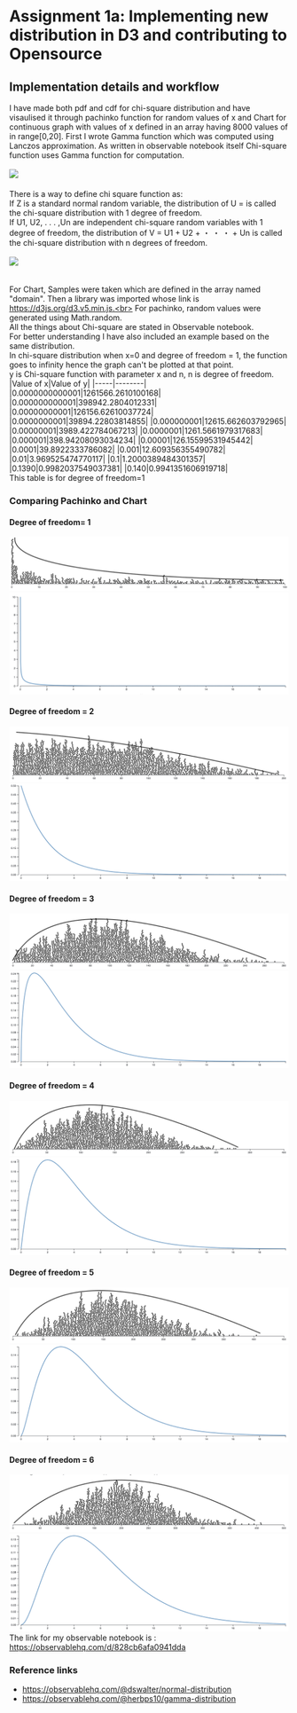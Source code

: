 # Assignment 1a: Implementing new distribution in D3 and contributing to Opensource
## Implementation details and workflow
I have made both pdf and cdf for chi-square distribution and have visaulised it through pachinko function for random values of x and Chart for continuous graph with values of x defined in an array having 8000 values of in range[0,20]. 
First I wrote Gamma function which was computed using Lanczos approximation. As written in observable notebook itself Chi-square function uses Gamma function for computation.<br><br>
![](https://math.info/image/32/chi-sqaure_pdf.gif)<br><br>
There is a way to define chi square function as:<br>
If Z is a standard normal random variable, the distribution of U =  is called the chi-square distribution with 1 degree of freedom.<br>
If U1, U2, . . . ,Un are independent chi-square random variables with 1 degree of freedom, the distribution of V = U1 + U2 + ・ ・ ・ + Un is called the chi-square distribution with n degrees of freedom. <br><br>
![](https://encrypted-tbn0.gstatic.com/images?q=tbn:ANd9GcQCYWMp3ikBKN8juzmVF3vrBmviSdABYgsSgw&usqp=CAU)<br><br>
                                                                                                                
For Chart, Samples were taken which are defined in the array named "domain". Then a library was imported whose link is https://d3js.org/d3.v5.min.js.<br>
For pachinko, random values were generated using Math.random.<br>
All the things about Chi-square are stated in Observable notebook.<br>
For better understanding I have also included an example based on the same distribution.<br>
In chi-square distribution when x=0 and degree of freedom = 1, the function goes to infinity hence the graph can't be plotted at that point.<br>
y is Chi-square function with parameter x and n, n is degree of freedom. <br>
|Value of x|Value of y|
|-----|--------|
|0.0000000000001|1261566.2610100168|
|0.000000000001|398942.2804012331|
|0.00000000001|126156.62610037724|
|0.0000000001|39894.22803814855|
|0.000000001|12615.662603792965|
|0.00000001|3989.422784067213|
|0.0000001|1261.5661979317683|
|0.000001|398.94208093034234|
|0.00001|126.15599531945442|
|0.0001|39.8922333786082|
|0.001|12.609356355490782|
|0.01|3.969525474770117|
|0.1|1.2000389484301357|
|0.1390|0.9982037549037381|
|0.140|0.9941351606919718|<br>
This table is for degree of freedom=1
### Comparing Pachinko and Chart 
#### Degree of freedom= 1
![](https://github.com/Ananyaiitbhilai/Assignment-1a-Implementing-new-distribution-in-D3-and-contributing-to-Opensource/blob/main/local%20images/Screenshot%202022-01-17%20at%201.33.22%20AM.png)<br>
![](https://github.com/Ananyaiitbhilai/Assignment-1a-Implementing-new-distribution-in-D3-and-contributing-to-Opensource/blob/main/local%20images/Screenshot%202022-01-17%20at%201.32.16%20AM.png)<br>
#### Degree of freedom = 2
![](https://github.com/Ananyaiitbhilai/Assignment-1a-Implementing-new-distribution-in-D3-and-contributing-to-Opensource/blob/main/local%20images/Screenshot%202022-01-17%20at%201.25.02%20AM.png)<br>
![](https://github.com/Ananyaiitbhilai/Assignment-1a-Implementing-new-distribution-in-D3-and-contributing-to-Opensource/blob/main/local%20images/Screenshot%202022-01-17%20at%201.42.39%20AM.png)<br>
#### Degree of freedom = 3
![](https://github.com/Ananyaiitbhilai/Assignment-1a-Implementing-new-distribution-in-D3-and-contributing-to-Opensource/blob/main/local%20images/Screenshot%202022-01-17%20at%201.28.17%20AM.png)<br>
![](https://github.com/Ananyaiitbhilai/Assignment-1a-Implementing-new-distribution-in-D3-and-contributing-to-Opensource/blob/main/local%20images/Screenshot%202022-01-17%20at%201.42.53%20AM.png)<br>
#### Degree of freedom = 4
![](https://github.com/Ananyaiitbhilai/Assignment-1a-Implementing-new-distribution-in-D3-and-contributing-to-Opensource/blob/main/local%20images/Screenshot%202022-01-17%20at%201.29.39%20AM.png)<br>
![](https://github.com/Ananyaiitbhilai/Assignment-1a-Implementing-new-distribution-in-D3-and-contributing-to-Opensource/blob/main/local%20images/Screenshot%202022-01-17%20at%201.43.07%20AM.png)<br>
#### Degree of freedom = 5
![](https://github.com/Ananyaiitbhilai/Assignment-1a-Implementing-new-distribution-in-D3-and-contributing-to-Opensource/blob/main/local%20images/Screenshot%202022-01-17%20at%201.30.18%20AM.png)<br>
![](https://github.com/Ananyaiitbhilai/Assignment-1a-Implementing-new-distribution-in-D3-and-contributing-to-Opensource/blob/main/local%20images/Screenshot%202022-01-17%20at%201.43.18%20AM.png)<br>
#### Degree of freedom = 6
![](https://github.com/Ananyaiitbhilai/Assignment-1a-Implementing-new-distribution-in-D3-and-contributing-to-Opensource/blob/main/local%20images/Screenshot%202022-01-17%20at%201.31.29%20AM.png)<br>
![](https://github.com/Ananyaiitbhilai/Assignment-1a-Implementing-new-distribution-in-D3-and-contributing-to-Opensource/blob/main/local%20images/Screenshot%202022-01-17%20at%201.43.37%20AM.png)<br>
The link for my observable notebook is : https://observablehq.com/d/828cb6afa0941dda
### Reference links
- https://observablehq.com/@dswalter/normal-distribution
- https://observablehq.com/@herbps10/gamma-distribution
